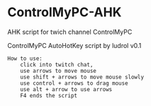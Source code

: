 # ControlMyPC-AHK
AHK script for twich channel ControlMyPC

ControlMyPC AutoHotKey script by ludrol v0.1

	How to use:
		click into twitch chat, 
		use arrows to move mouse
		use shift + arrows to move mouse slowly
		use control + arrows to drag mouse 
		use alt + arrow to use arrows
		F4 ends the script
